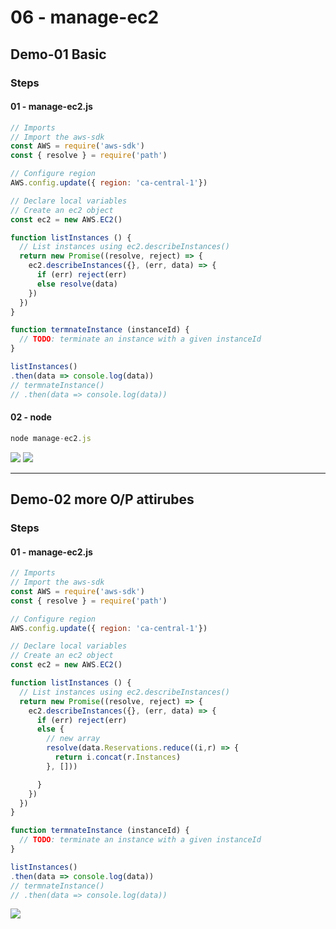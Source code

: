 # 06 - manage-ec2

## Demo-01 Basic
### Steps
#### 01 - manage-ec2.js
````js
// Imports
// Import the aws-sdk
const AWS = require('aws-sdk')
const { resolve } = require('path')

// Configure region
AWS.config.update({ region: 'ca-central-1'})

// Declare local variables
// Create an ec2 object
const ec2 = new AWS.EC2()

function listInstances () {
  // List instances using ec2.describeInstances()
  return new Promise((resolve, reject) => {
    ec2.describeInstances({}, (err, data) => {
      if (err) reject(err)
      else resolve(data)
    })
  })
}

function termnateInstance (instanceId) {
  // TODO: terminate an instance with a given instanceId
}

listInstances()
.then(data => console.log(data))
// termnateInstance()
// .then(data => console.log(data))
````

#### 02 - node
````js
node manage-ec2.js
````
[<img src="https://i.imgur.com/JOl5rmI.png">](https://i.imgur.com/JOl5rmI.png)
[<img src="https://i.imgur.com/hHEyPhr.png">](https://i.imgur.com/hHEyPhr.png)

---

## Demo-02 more O/P attirubes
### Steps
#### 01 - manage-ec2.js
````js
// Imports
// Import the aws-sdk
const AWS = require('aws-sdk')
const { resolve } = require('path')

// Configure region
AWS.config.update({ region: 'ca-central-1'})

// Declare local variables
// Create an ec2 object
const ec2 = new AWS.EC2()

function listInstances () {
  // List instances using ec2.describeInstances()
  return new Promise((resolve, reject) => {
    ec2.describeInstances({}, (err, data) => {
      if (err) reject(err)
      else {
        // new array
        resolve(data.Reservations.reduce((i,r) => {
          return i.concat(r.Instances)
        }, []))

      } 
    })
  })
}

function termnateInstance (instanceId) {
  // TODO: terminate an instance with a given instanceId
}

listInstances()
.then(data => console.log(data))
// termnateInstance()
// .then(data => console.log(data))
````
[<img src="https://i.imgur.com/PNBDQpF.png">](https://i.imgur.com/PNBDQpF.png)
